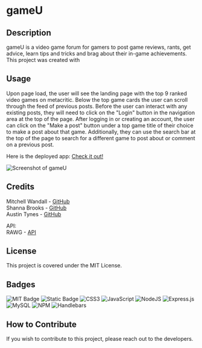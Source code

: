 # gameU

## Description

gameU is a video game forum for gamers to post game reviews, rants, get advice, learn tips and tricks and brag about their in-game achievements. This project was created with 

## Usage

Upon page load, the user will see the landing page with the top 9 ranked video games on metacritic. Below the top game cards the user can scroll through the feed of previous posts. Before the user can interact with any existing posts, they will need to click on the "Login" button in the navigation area at the top of the page. After logging in or creating an account, the user can click on the "Make a post" button under a top game title of their choice to make a post about that game. Additionally, they can use the search bar at the top of the page to search for a different game to post about or comment on a previous post.

Here is the deployed app: [Check it out!](https://limitless-badlands-57272-689f4f7d79cf.herokuapp.com/)

![Screenshot of gameU](./views/assets/screenshot.png)

## Credits

Mitchell Wandall - [GitHub](https://github.com/MWandall) <br/>
Shanna Brooks - [GitHub](https://github.com/shanna-not-shawna) <br/>
Austin Tynes - [GitHub](https://github.com/austintynes) <br/>

API: <br/>
RAWG - [API](https://rawg.io/apidocs) <br/>

## License

This project is covered under the MIT License.

## Badges

![MIT Badge](https://img.shields.io/badge/License-MIT-blue)
![Static Badge](https://img.shields.io/badge/css-bootstrap-blue)
![CSS3](https://img.shields.io/badge/css3-%231572B6.svg?style=for-the-badge&logo=css3&logoColor=white)
![JavaScript](https://img.shields.io/badge/javascript-%23323330.svg?style=for-the-badge&logo=javascript&logoColor=%23F7DF1E)
![NodeJS](https://img.shields.io/badge/node.js-6DA55F?style=for-the-badge&logo=node.js&logoColor=white)
![Express.js](https://img.shields.io/badge/express.js-%23404d59.svg?style=for-the-badge&logo=express&logoColor=%2361DAFB)
![MySQL](https://img.shields.io/badge/mysql-%2300f.svg?style=for-the-badge&logo=mysql&logoColor=white)
![NPM](https://img.shields.io/badge/NPM-%23CB3837.svg?style=for-the-badge&logo=npm&logoColor=white)
![Handlebars](https://img.shields.io/badge/Handlebars%20js-f0772b?style=for-the-badge&logo=handlebarsdotjs&logoColor=black)


## How to Contribute

If you wish to contribute to this project, please reach out to the developers.
